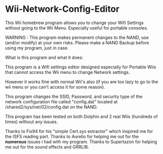 # Wii-Network-Config-Editor
This Wii homebrew program allows you to change your Wifi Settings without going to the Wii Menu. Especially useful for portable consoles.

WARNING : This program makes permanent changes to the NAND, use (and/or modify) at your own risks.
Please make a NAND Backup before using my program, just in case.

What is this program and what it does:

This program is a Wifi settings editor designed especially for Portable Wiis that cannot access the Wii menu to change Network settings.

However it works fine with normal Wii's also (if you are too lazy to go to the wii menu or you can't access it for some reason).

This program changes the SSID, Password, and security type of the network configuration file called "config.dat" located at /shared2/sys/net/02/config.dat on the NAND.

This program has been tested on both Dolphin and 2 real Wiis (hundreds of times) without any issues.
	
	
Thanks to Fix94 for his "simple Cert.sys extractor" which inspired me for the ISFS reading part.
Thanks to Aurelio for helping me out for the **numerous** issues i had with my program.
Thanks to Supertazon for helping me out for the sound effects and GRRLIB.
